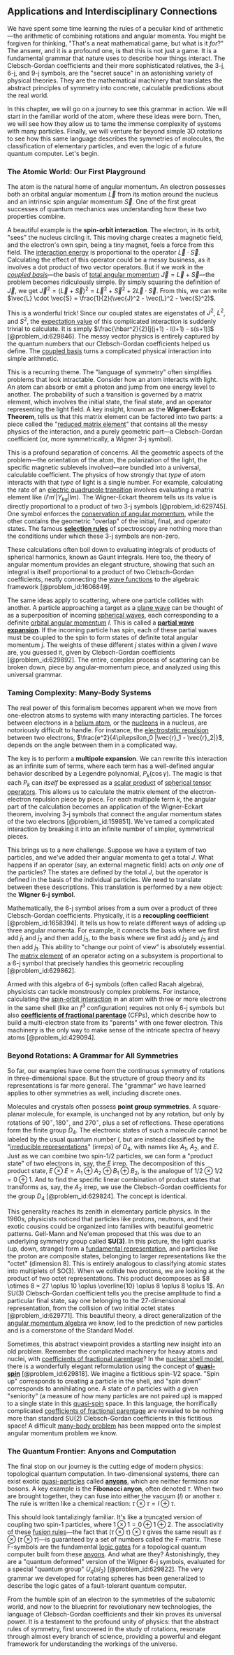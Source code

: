 ## Applications and Interdisciplinary Connections

We have spent some time learning the rules of a peculiar kind of arithmetic—the arithmetic of combining rotations and angular momenta. You might be forgiven for thinking, "That's a neat mathematical game, but what is it *for*?" The answer, and it is a profound one, is that this is not just a game. It is a fundamental grammar that nature uses to describe how things interact. The Clebsch-Gordan coefficients and their more sophisticated relatives, the 3-j, 6-j, and 9-j symbols, are the "secret sauce" in an astonishing variety of physical theories. They are the mathematical machinery that translates the abstract principles of symmetry into concrete, calculable predictions about the real world.

In this chapter, we will go on a journey to see this grammar in action. We will start in the familiar world of the atom, where these ideas were born. Then, we will see how they allow us to tame the immense complexity of systems with many particles. Finally, we will venture far beyond simple 3D rotations to see how this same language describes the symmetries of molecules, the classification of elementary particles, and even the logic of a future quantum computer. Let's begin.

### The Atomic World: Our First Playground

The atom is the natural home of angular momentum. An electron possesses both an orbital angular momentum $\vec{L}$ from its motion around the nucleus and an intrinsic spin angular momentum $\vec{S}$. One of the first great successes of quantum mechanics was understanding how these two properties combine.

A beautiful example is the **spin-orbit interaction**. The electron, in its orbit, "sees" the nucleus circling it. This moving charge creates a magnetic field, and the electron's own spin, being a tiny magnet, feels a force from this field. The [interaction energy](@article_id:263839) is proportional to the operator $\vec{L} \cdot \vec{S}$. Calculating the effect of this operator could be a messy business, as it involves a dot product of two vector operators. But if we work in the *[coupled basis](@article_id:136318)*—the basis of [total angular momentum](@article_id:155254) $\vec{J} = \vec{L} + \vec{S}$—the problem becomes ridiculously simple. By simply squaring the definition of $\vec{J}$, we get $\vec{J}^2 = (\vec{L} + \vec{S})^2 = \vec{L}^2 + \vec{S}^2 + 2\vec{L} \cdot \vec{S}$. From this, we can write $\vec{L} \cdot \vec{S} = \frac{1}{2}(\vec{J}^2 - \vec{L}^2 - \vec{S}^2)$.

This is a wonderful trick! Since our coupled states are eigenstates of $J^2$, $L^2$, and $S^2$, the [expectation value](@article_id:150467) of this complicated interaction is suddenly trivial to calculate. It is simply $\frac{\hbar^2}{2}[j(j+1) - l(l+1) - s(s+1)]$ [@problem_id:629846]. The messy vector physics is entirely captured by the quantum numbers that our Clebsch-Gordan coefficients helped us define. The [coupled basis](@article_id:136318) turns a complicated physical interaction into simple arithmetic.

This is a recurring theme. The "language of symmetry" often simplifies problems that look intractable. Consider how an atom interacts with light. An atom can absorb or emit a photon and jump from one energy level to another. The probability of such a transition is governed by a matrix element, which involves the initial state, the final state, and an operator representing the light field. A key insight, known as the **Wigner-Eckart Theorem**, tells us that this matrix element can be factored into two parts: a piece called the "[reduced matrix element](@article_id:142185)" that contains all the messy physics of the interaction, and a purely geometric part—a Clebsch-Gordan coefficient (or, more symmetrically, a Wigner 3-j symbol).

This is a profound separation of concerns. All the geometric aspects of the problem—the orientation of the atom, the polarization of the light, the specific magnetic sublevels involved—are bundled into a universal, calculable coefficient. The physics of how strongly that *type* of atom interacts with that *type* of light is a single number. For example, calculating the rate of an [electric quadrupole transition](@article_id:148324) involves evaluating a matrix element like $\langle l'm'|Y_{kq}|lm\rangle$. The Wigner-Eckart theorem tells us its value is directly proportional to a product of two 3-j symbols [@problem_id:629745]. One symbol enforces the [conservation of angular momentum](@article_id:152582), while the other contains the geometric "overlap" of the initial, final, and operator states. The famous **[selection rules](@article_id:140290)** of spectroscopy are nothing more than the conditions under which these 3-j symbols are non-zero.

These calculations often boil down to evaluating integrals of products of spherical harmonics, known as Gaunt integrals. Here too, the theory of angular momentum provides an elegant structure, showing that such an integral is itself proportional to a product of two Clebsch-Gordan coefficients, neatly connecting the [wave functions](@article_id:201220) to the algebraic framework [@problem_id:1606849].

The same ideas apply to scattering, where one particle collides with another. A particle approaching a target as a [plane wave](@article_id:263258) can be thought of as a superposition of incoming [spherical waves](@article_id:199977), each corresponding to a definite [orbital angular momentum](@article_id:190809) $l$. This is called a **[partial wave expansion](@article_id:145294)**. If the incoming particle has spin, each of these partial waves must be coupled to the spin to form states of definite total angular momentum $j$. The weights of these different $j$ states within a given $l$ wave are, you guessed it, given by Clebsch-Gordan coefficients [@problem_id:629892]. The entire, complex process of scattering can be broken down, piece by angular-momentum piece, and analyzed using this universal grammar.

### Taming Complexity: Many-Body Systems

The real power of this formalism becomes apparent when we move from one-electron atoms to systems with many interacting particles. The forces between electrons in a [helium atom](@article_id:149750), or the [nucleons](@article_id:180374) in a nucleus, are notoriously difficult to handle. For instance, the [electrostatic repulsion](@article_id:161634) between two electrons, $\frac{e^2}{4\pi\epsilon_0 |\vec{r}_1 - \vec{r}_2|}$, depends on the angle between them in a complicated way.

The key is to perform a **multipole expansion**. We can rewrite this interaction as an infinite sum of terms, where each term has a well-defined angular behavior described by a Legendre polynomial, $P_k(\cos\gamma)$. The magic is that each $P_k$ can *itself* be expressed as a [scalar product](@article_id:174795) of [spherical tensor operators](@article_id:149547). This allows us to calculate the matrix element of the electron-electron repulsion piece by piece. For each multipole term $k$, the angular part of the calculation becomes an application of the Wigner-Eckart theorem, involving 3-j symbols that connect the angular momentum states of the two electrons [@problem_id:159851]. We've tamed a complicated interaction by breaking it into an infinite number of simpler, symmetrical pieces.

This brings us to a new challenge. Suppose we have a system of two particles, and we've added their angular momenta to get a total $J$. What happens if an operator (say, an external magnetic field) acts on *only one* of the particles? The states are defined by the total $J$, but the operator is defined in the basis of the individual particles. We need to translate between these descriptions. This translation is performed by a new object: the **Wigner 6-j symbol**.

Mathematically, the 6-j symbol arises from a sum over a product of three Clebsch-Gordan coefficients. Physically, it is a **recoupling coefficient** [@problem_id:1658394]. It tells us how to relate different ways of adding up three angular momenta. For example, it connects the basis where we first add $j_1$ and $j_2$ and then add $j_3$, to the basis where we first add $j_2$ and $j_3$ and then add $j_1$. This ability to "change our point of view" is absolutely essential. The [matrix element](@article_id:135766) of an operator acting on a subsystem is proportional to a 6-j symbol that precisely handles this geometric recoupling [@problem_id:629862].

Armed with this algebra of 6-j symbols (often called Racah algebra), physicists can tackle monstrously complex problems. For instance, calculating the [spin-orbit interaction](@article_id:142987) in an atom with three or more electrons in the same shell (like an $f^3$ configuration) requires not only 6-j symbols but also **[coefficients of fractional parentage](@article_id:188188)** (CFPs), which describe how to build a multi-electron state from its "parents" with one fewer electron. This machinery is the only way to make sense of the intricate spectra of heavy atoms [@problem_id:429094].

### Beyond Rotations: A Grammar for All Symmetries

So far, our examples have come from the continuous symmetry of rotations in three-dimensional space. But the structure of group theory and its representations is far more general. The "grammar" we have learned applies to other symmetries as well, including discrete ones.

Molecules and crystals often possess **point group symmetries**. A square-planar molecule, for example, is unchanged not by any rotation, but only by rotations of $90^\circ, 180^\circ,$ and $270^\circ$, plus a set of reflections. These operations form the finite group $D_4$. The electronic states of such a molecule cannot be labeled by the usual quantum number $l$, but are instead classified by the "[irreducible representations](@article_id:137690)" (irreps) of $D_4$, with names like $A_1$, $A_2$, and $E$. Just as we can combine two spin-1/2 particles, we can form a "product state" of two electrons in, say, the $E$ irrep. The decomposition of this product state, $E \otimes E = A_1 \oplus A_2 \oplus B_1 \oplus B_2$, is the analogue of $1/2 \otimes 1/2 = 0 \oplus 1$. And to find the specific linear combination of product states that transforms as, say, the $A_2$ irrep, we use the Clebsch-Gordan coefficients for the group $D_4$ [@problem_id:629824]. The concept is identical.

This generality reaches its zenith in elementary particle physics. In the 1960s, physicists noticed that particles like protons, neutrons, and their exotic cousins could be organized into families with beautiful geometric patterns. Gell-Mann and Ne'eman proposed that this was due to an underlying symmetry group called **SU(3)**. In this picture, the light quarks (up, down, strange) form a [fundamental representation](@article_id:157184), and particles like the proton are composite states, belonging to larger representations like the "octet" (dimension 8). This is entirely analogous to classifying atomic states into multiplets of SO(3). When we collide two protons, we are looking at the product of two octet representations. This product decomposes as $8 \otimes 8 = 27 \oplus 10 \oplus \overline{10} \oplus 8 \oplus 8 \oplus 1$. An SU(3) Clebsch-Gordan coefficient tells you the precise amplitude to find a particular final state, say one belonging to the 27-dimensional representation, from the collision of two initial octet states [@problem_id:629771]. This beautiful theory, a direct generalization of the [angular momentum algebra](@article_id:178458) we know, led to the prediction of new particles and is a cornerstone of the Standard Model.

Sometimes, this abstract viewpoint provides a startling new insight into an old problem. Remember the complicated machinery for heavy atoms and nuclei, with [coefficients of fractional parentage](@article_id:188188)? In the [nuclear shell model](@article_id:155152), there is a wonderfully elegant reformulation using the concept of **[quasi-spin](@article_id:184857)** [@problem_id:629818]. We imagine a fictitious spin-1/2 space. "Spin up" corresponds to creating a particle in the shell, and "spin down" corresponds to annihilating one. A state of $n$ particles with a given "seniority" (a measure of how many particles are not paired up) is mapped to a single state in this [quasi-spin](@article_id:184857) space. In this language, the horrifically complicated [coefficients of fractional parentage](@article_id:188188) are revealed to be nothing more than standard SU(2) Clebsch-Gordan coefficients in this fictitious space! A difficult [many-body problem](@article_id:137593) has been mapped onto the simplest angular momentum problem we know.

### The Quantum Frontier: Anyons and Computation

The final stop on our journey is the cutting edge of modern physics: topological quantum computation. In two-dimensional systems, there can exist exotic [quasi-particles](@article_id:157354) called **[anyons](@article_id:143259)**, which are neither fermions nor bosons. A key example is the **Fibonacci anyon**, often denoted $\tau$. When two are brought together, they can fuse into either the vacuum ($I$) or another $\tau$. The rule is written like a chemical reaction: $\tau \otimes \tau = I \oplus \tau$.

This should look tantalizingly familiar. It's like a truncated version of coupling two spin-1 particles, where $1 \otimes 1 = 0 \oplus 1 \oplus 2$. The associativity of these [fusion rules](@article_id:141746)—the fact that $(\tau \otimes \tau) \otimes \tau$ gives the same result as $\tau \otimes (\tau \otimes \tau)$—is guaranteed by a set of numbers called the F-matrix. These F-symbols are the fundamental [logic gates](@article_id:141641) for a topological quantum computer built from these [anyons](@article_id:143259). And what are they? Astonishingly, they are a "quantum deformed" version of the Wigner 6-j symbols, evaluated for a special "quantum group" $U_q(sl_2)$ [@problem_id:629822]. The very grammar we developed for rotating spheres has been generalized to describe the logic gates of a fault-tolerant quantum computer.

From the humble spin of an electron to the symmetries of the subatomic world, and now to the blueprint for revolutionary new technologies, the language of Clebsch-Gordan coefficients and their kin proves its universal power. It is a testament to the profound unity of physics: that the abstract rules of symmetry, first uncovered in the study of rotations, resonate through almost every branch of science, providing a powerful and elegant framework for understanding the workings of the universe.